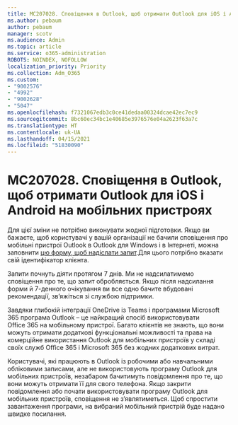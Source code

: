 ```yaml
---
title: MC207028. Сповіщення в Outlook, щоб отримати Outlook для iOS і Android на мобільних пристроях
ms.author: pebaum
author: pebaum
manager: scotv
ms.audience: Admin
ms.topic: article
ms.service: o365-administration
ROBOTS: NOINDEX, NOFOLLOW
localization_priority: Priority
ms.collection: Adm_O365
ms.custom:
- "9002576"
- "4992"
- "9002628"
- "5047"
ms.openlocfilehash: f7321067edb3c0ce41dedaa00324dcae42ec7ec9
ms.sourcegitcommit: 8bc60ec34bc1e40685e3976576e04a2623f63a7c
ms.translationtype: HT
ms.contentlocale: uk-UA
ms.lasthandoff: 04/15/2021
ms.locfileid: "51830090"
---
```

# <a name="mc207028---notifications-in-outlook-to-obtain-outlook-for-ios-and-android-on-mobile-devices"></a>MC207028. Сповіщення в Outlook, щоб отримати Outlook для iOS і Android на мобільних пристроях

Для цієї зміни не потрібно виконувати жодної підготовки. Якщо ви бажаєте, щоб користувачі у вашій організації не бачили сповіщення про мобільні пристрої Outlook в Outlook для Windows і в Інтернеті, можна заповнити [цю форму, щоб надіслати запит](https://aka.ms/MC207028).Для цього потрібно вказати свій ідентифікатор клієнта. 

Запити почнуть діяти протягом 7 днів. Ми не надсилатимемо сповіщення про те, що запит обробляється. Якщо після надсилання форми й 7-денного очікування ви все одно бачите вбудовані рекомендації, зв’яжіться зі службою підтримки.

Завдяки глибокій інтеграції OneDrive із Teams і програмами Microsoft 365 програма Outlook – це найкращий спосіб використовувати Office 365 на мобільному пристрої. Багато клієнтів не знають, що вони можуть отримати додаткові функціональні можливості та права на комерційне використання Outlook для мобільних пристроїв у складі своїх служб Office 365 і Microsoft 365 без жодних додаткових витрат.

Користувачі, які працюють в Outlook із робочими або навчальними обліковими записами, але не використовують програму Outlook для мобільних пристроїв, незабаром бачитимуть повідомлення про те, що вони можуть отримати її для свого телефона. Якщо закрити повідомлення або почати використовувати програму Outlook для мобільних пристроїв, сповіщення не з’являтиметься. Щоб спростити завантаження програми, на вибраний мобільний пристрій буде надано швидке посилання.
